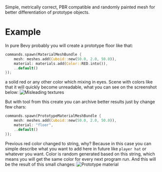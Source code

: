 Simple, metrically correct, PBR compatible and randomly painted mesh for better differentiation of prototype objects.

# Example
In pure Bevy probably you will create a prototype floor like that:
```rust
commands.spawn(MaterialMeshBundle {
    mesh: meshes.add(Cuboid::new(50.0, 2.0, 50.0)),
    material: materials.add(Color::RED.into()),
    ..default()
});
```
a solid red or any other color which mixing in eyes. Scene with colors like that it will quickly become unreadable, what you can see on the screenshot below:
![Misleading textures](https://raw.githubusercontent.com/Vixenka/bevy_dev/master/images/prototype_material/misleading_textures.webp)

But with tool from this create you can archive better results just by change few chars:
```rust
commands.spawn(PrototypeMaterialMeshBundle {
    mesh: meshes.add(Cuboid::new(50.0, 2.0, 50.0)),
    material: "floor",
    ..default()
});
```

Previous red color changed to string, why? Because in this case you can simple describe what you want to add here in future like `player hat` or whatever you want. Color is random generated based on this string, which means you will get the same color for every next program run.
And this will be the result of this small changes:
![Prototype material](https://raw.githubusercontent.com/Vixenka/bevy_dev/master/images/prototype_material/showcase.webp)
